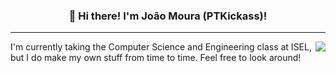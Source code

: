 <h3 align="center">👋 Hi there! I'm João Moura (PTKickass)! </h3>

---
<img align="right" src="https://github-readme-stats.vercel.app/api?username=ptkickass&count_private=true&show_icons=true" />
I'm currently taking the Computer Science and Engineering class at ISEL, but I do make my own stuff from time to time. Feel free to look around!

